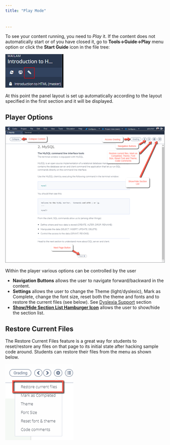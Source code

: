 ```yaml
---
title: "Play Mode"


---
```


To see your content running, you need to *Play* it. If the content does not automatically start or of you have closed it, go to **Tools->Guide->Play** menu option or click the **Start Guide** icon in the file tree:

<img alt="StartGuides" src="/img/guides/startguides.png" class="simple"/>

At this point the panel layout is set up automatically according to the layout specified in the first section and it will be displayed.


## Player Options
<img alt="Play Mode" src="/img/guides/playmode.png" class="simple"/>


Within the player various options can be controlled by the user


- **Navigation Buttons** allows the user to navigate forward/backward in the content.
- **Settings** allows the user to change the Theme (light/dyslexic), Mark as Complete, change the font size, reset both the theme and fonts and to restore the current files (see below). See [Dyslexia Support](/dashboard/student/dyslexia/) section
- **[Show/Hide Section List Hamburger Icon](/content/authoring/guides/collapse/)** allows the user to show/hide the section list.

<a name="restore"></a>

## Restore Current Files
The Restore Current Files feature is a great way for students to reset/restore any files on that page to its initial state after hacking sample code around. Students can restore their files from the menu as shown below.

<img alt="authtoken" src="/img/guides/reset.png" class="simple"/>




